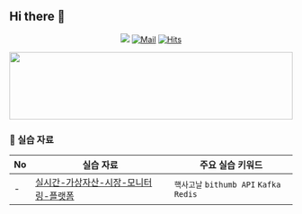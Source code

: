 ## Hi there 👋

<div align=center>

[![](https://img.shields.io/badge/hh.jang-hh.jang-blue)](#)
[![Mail](https://img.shields.io/badge/Gmail-d14836?style=flat-square&logo=Gmail&logoColor=white&link=mailto:hyunho.jang.dev@gmail.com)](mailto:hyunho.jang.dev@gmail.com)
[![Hits](https://hits.seeyoufarm.com/api/count/incr/badge.svg?url=https%3A%2F%2Fgithub.com%2Fhh-jang-kr&count_bg=%2379C83D&title_bg=%23555555&icon=github.svg&icon_color=%23E7E7E7&title=hits&edge_flat=false)](https://hits.seeyoufarm.com)

</div>


<img
  src="https://render.gitanimals.org/lines/hyunolike?pet-id=653917809856902493"
  width="100%"
  height="120"
/>
  

<!--

**Here are some ideas to get you started:**

🙋‍♀️ A short introduction - what is your organization all about?
🌈 Contribution guidelines - how can the community get involved?
👩‍💻 Useful resources - where can the community find your docs? Is there anything else the community should know?
🍿 Fun facts - what does your team eat for breakfast?
🧙 Remember, you can do mighty things with the power of [Markdown](https://docs.github.com/github/writing-on-github/getting-started-with-writing-and-formatting-on-github/basic-writing-and-formatting-syntax)
-->

### 📘 실습 자료
|No|실습 자료|주요 실습 키워드|
|-|-|-|
|-|[실시간-가상자산-시장-모니터링-플랫폼](#)|`핵사고날` `bithumb API` `Kafka` `Redis`|
